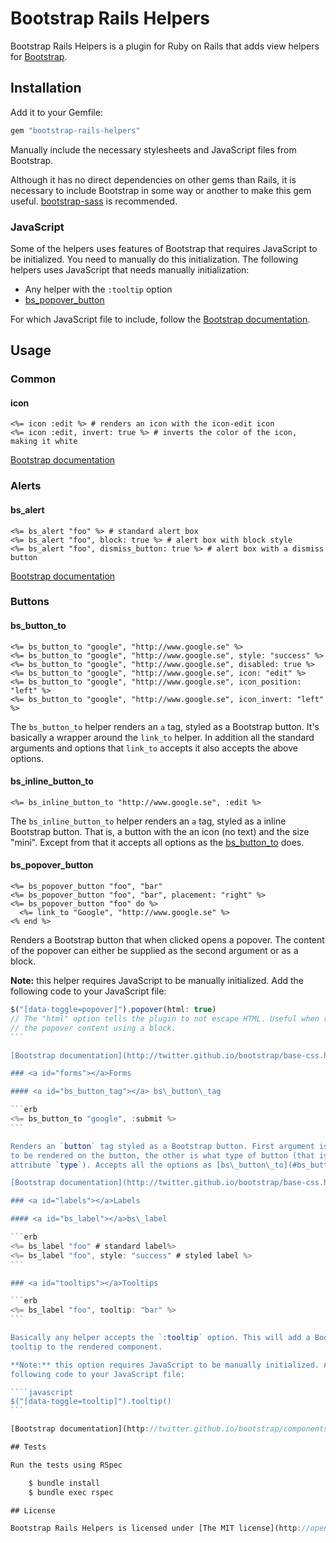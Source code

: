 # Bootstrap Rails Helpers

Bootstrap Rails Helpers is a plugin for Ruby on Rails that adds view helpers for
[Bootstrap](http://twitter.github.io/bootstrap/).

## Installation

Add it to your Gemfile:

```ruby
gem "bootstrap-rails-helpers"
```

Manually include the necessary stylesheets and JavaScript files from Bootstrap.

Although it has no direct dependencies on other gems than Rails, it is necessary
to include Bootstrap in some way or another to make this gem useful.
[bootstrap-sass](https://github.com/thomas-mcdonald/bootstrap-sass) is
recommended.

### JavaScript

Some of the helpers uses features of Bootstrap that requires JavaScript to be
initialized. You need to manually do this initialization. The following helpers
uses JavaScript that needs manually initialization:

* Any helper with the `:tooltip` option
* [bs\_popover\_button](#bs_popover_button)

For which JavaScript file to include, follow the
[Bootstrap documentation](http://twitter.github.io/bootstrap/javascript.html).

## Usage

### <a id="common"></a>Common

#### <a id="icon"></a>icon

```erb
<%= icon :edit %> # renders an icon with the icon-edit icon
<%= icon :edit, invert: true %> # inverts the color of the icon, making it white
```

[Bootstrap documentation](http://twitter.github.io/bootstrap/base-css.html#icons)

### <a id="alerts"></a>Alerts

#### <a id="bs_alert"></a>bs\_alert
```erb
<%= bs_alert "foo" %> # standard alert box
<%= bs_alert "foo", block: true %> # alert box with block style
<%= bs_alert "foo", dismiss_button: true %> # alert box with a dismiss button
```

[Bootstrap documentation](http://twitter.github.io/bootstrap/components.html#alerts)

### <a id="buttons"></a>Buttons

#### <a id="bs_button_to"></a>bs\_button\_to

```erb
<%= bs_button_to "google", "http://www.google.se" %>
<%= bs_button_to "google", "http://www.google.se", style: "success" %>
<%= bs_button_to "google", "http://www.google.se", disabled: true %>
<%= bs_button_to "google", "http://www.google.se", icon: "edit" %>
<%= bs_button_to "google", "http://www.google.se", icon_position: "left" %>
<%= bs_button_to "google", "http://www.google.se", icon_invert: "left" %>
```

The `bs_button_to` helper renders an `a` tag, styled as a Bootstrap button. It's
basically a wrapper around the `link_to` helper. In addition all the standard
arguments and options that `link_to` accepts it also accepts the above options.

#### <a id="bs_inline_button_to"></a>bs\_inline\_button\_to

```erb
<%= bs_inline_button_to "http://www.google.se", :edit %>
```

The `bs_inline_button_to` helper renders an `a` tag, styled as a inline
Bootstrap button. That is, a button with the an icon (no text) and the size
"mini". Except from that it accepts all options as the [bs\_button\_to](#bs_button_to) does.

#### <a id="bs_popover_button"></a>bs\_popover\_button

```erb
<%= bs_popover_button "foo", "bar"
<%= bs_popover_button "foo", "bar", placement: "right" %>
<%= bs_popover_button "foo" do %>
  <%= link_to "Google", "http://www.google.se" %>
<% end %>
```

Renders a Bootstrap button that when clicked opens a popover. The content of the
popover can either be supplied as the second argument or as a block.

**Note:** this helper requires JavaScript to be manually initialized. Add the
following code to your JavaScript file:

````javascript
$("[data-toggle=popover]").popover(html: true)
// The "html" option tells the plugin to not escape HTML. Useful when rendering
// the popover content using a block.
```

[Bootstrap documentation](http://twitter.github.io/bootstrap/base-css.html#buttons)

### <a id="forms"></a>Forms

#### <a id="bs_button_tag"></a> bs\_button\_tag

```erb
<%= bs_button_to "google", :submit %>
```

Renders an `button` tag styled as a Bootstrap button. First argument is the text
to be rendered on the button, the other is what type of button (that is, the HTML
attribute `type`). Accepts all the options as [bs\_button\_to](#bs_button_to) does.

[Bootstrap documentation](http://twitter.github.io/bootstrap/base-css.html#buttons)

### <a id="labels"></a>Labels

#### <a id="bs_label"></a>bs\_label

```erb
<%= bs_label "foo" # standard label%>
<%= bs_label "foo", style: "success" # styled label %>
```

### <a id="tooltips"></a>Tooltips

```erb
<%= bs_label "foo", tooltip: "bar" %>
```

Basically any helper accepts the `:tooltip` option. This will add a Bootstrap
tooltip to the rendered component.

**Note:** this option requires JavaScript to be manually initialized. Add the
following code to your JavaScript file:

````javascript
$("[data-toggle=tooltip]").tooltip()
```

[Bootstrap documentation](http://twitter.github.io/bootstrap/components.html#labels-badges)

## Tests

Run the tests using RSpec

	$ bundle install
	$ bundle exec rspec

## License

Bootstrap Rails Helpers is licensed under [The MIT license](http://opensource.org/licenses/MIT)